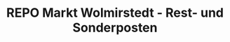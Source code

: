 ---
title: "REPO Markt Wolmirstedt - Rest- und Sonderposten"
url: /wolmirstedt/repo-markt-wolmirstedt-rest-und-sonderposten/
shop: Kramladen
---